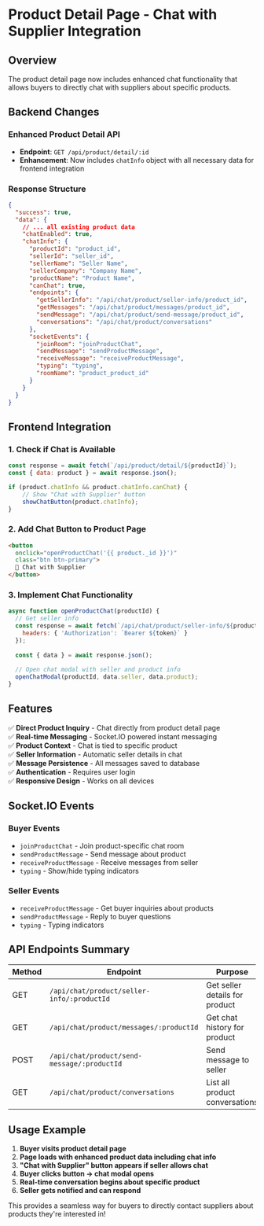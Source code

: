 # Product Detail Page - Chat with Supplier Integration

## Overview
The product detail page now includes enhanced chat functionality that allows buyers to directly chat with suppliers about specific products.

## Backend Changes

### Enhanced Product Detail API
- **Endpoint**: `GET /api/product/detail/:id`
- **Enhancement**: Now includes `chatInfo` object with all necessary data for frontend integration

### Response Structure
```json
{
  "success": true,
  "data": {
    // ... all existing product data
    "chatEnabled": true,
    "chatInfo": {
      "productId": "product_id",
      "sellerId": "seller_id", 
      "sellerName": "Seller Name",
      "sellerCompany": "Company Name",
      "productName": "Product Name",
      "canChat": true,
      "endpoints": {
        "getSellerInfo": "/api/chat/product/seller-info/product_id",
        "getMessages": "/api/chat/product/messages/product_id",
        "sendMessage": "/api/chat/product/send-message/product_id",
        "conversations": "/api/chat/product/conversations"
      },
      "socketEvents": {
        "joinRoom": "joinProductChat",
        "sendMessage": "sendProductMessage",
        "receiveMessage": "receiveProductMessage", 
        "typing": "typing",
        "roomName": "product_product_id"
      }
    }
  }
}
```

## Frontend Integration

### 1. Check if Chat is Available
```javascript
const response = await fetch(`/api/product/detail/${productId}`);
const { data: product } = await response.json();

if (product.chatInfo && product.chatInfo.canChat) {
    // Show "Chat with Supplier" button
    showChatButton(product.chatInfo);
}
```

### 2. Add Chat Button to Product Page
```html
<button 
  onclick="openProductChat('{{ product._id }}')" 
  class="btn btn-primary">
  💬 Chat with Supplier
</button>
```

### 3. Implement Chat Functionality
```javascript
async function openProductChat(productId) {
  // Get seller info
  const response = await fetch(`/api/chat/product/seller-info/${productId}`, {
    headers: { 'Authorization': `Bearer ${token}` }
  });
  
  const { data } = await response.json();
  
  // Open chat modal with seller and product info
  openChatModal(productId, data.seller, data.product);
}
```

## Features

✅ **Direct Product Inquiry** - Chat directly from product detail page  
✅ **Real-time Messaging** - Socket.IO powered instant messaging  
✅ **Product Context** - Chat is tied to specific product  
✅ **Seller Information** - Automatic seller details in chat  
✅ **Message Persistence** - All messages saved to database  
✅ **Authentication** - Requires user login  
✅ **Responsive Design** - Works on all devices  

## Socket.IO Events

### Buyer Events
- `joinProductChat` - Join product-specific chat room
- `sendProductMessage` - Send message about product
- `receiveProductMessage` - Receive messages from seller
- `typing` - Show/hide typing indicators

### Seller Events  
- `receiveProductMessage` - Get buyer inquiries about products
- `sendProductMessage` - Reply to buyer questions
- `typing` - Typing indicators

## API Endpoints Summary

| Method | Endpoint | Purpose |
|--------|----------|---------|
| GET | `/api/chat/product/seller-info/:productId` | Get seller details for product |
| GET | `/api/chat/product/messages/:productId` | Get chat history for product |
| POST | `/api/chat/product/send-message/:productId` | Send message to seller |
| GET | `/api/chat/product/conversations` | List all product conversations |

## Usage Example

1. **Buyer visits product detail page**
2. **Page loads with enhanced product data including chat info**
3. **"Chat with Supplier" button appears if seller allows chat**
4. **Buyer clicks button → chat modal opens**
5. **Real-time conversation begins about specific product**
6. **Seller gets notified and can respond**

This provides a seamless way for buyers to directly contact suppliers about products they're interested in!

